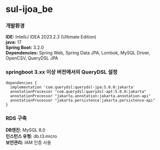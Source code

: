 # sul-ijoa_be
### 개발환경
**IDE:** IntelliJ IDEA 2023.2.3 (Ultimate Edition)  
**java:** 17  
**Spring Boot:** 3.2.0  
**Dependencies:** Spring Web, Spring Data JPA, Lombok, MySQL Driver, OpenCSV, QueryDSL JPA

### springboot 3.xx 이상 버전에서의 QueryDSL 설정

```
dependencies {
  implementation 'com.querydsl:querydsl-jpa:5.0.0:jakarta'
  annotationProcessor "com.querydsl:querydsl-apt:5.0.0:jakarta"
  annotationProcessor "jakarta.annotation:jakarta.annotation-api"
  annotationProcessor "jakarta.persistence:jakarta.persistence-api"
}
```

### RDS 구축
**DB엔진:** MySQL 8.0  
**인스턴스 유형:** db.t3.micro  
**보안관리:** IAM 인증 사용  

